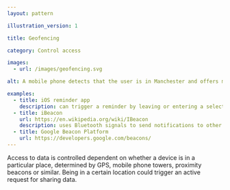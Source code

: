 ```yaml
---
layout: pattern

illustration_version: 1

title: Geofencing

category: Control access

images:
  - url: /images/geofencing.svg

alt: A mobile phone detects that the user is in Manchester and offers more information about the city.

examples:
  - title: iOS reminder app
    description: can trigger a reminder by leaving or entering a selected location
  - title: iBeacon
    url: https://en.wikipedia.org/wiki/IBeacon
    description: uses Bluetooth signals to send notifications to other compatible devices within range
  - title: Google Beacon Platform
    url: https://developers.google.com/beacons/
---
```


Access to data is controlled dependent on whether a device is in a particular place, determined by GPS, mobile phone towers, proximity beacons or similar. Being in a certain location could trigger an active request for sharing data.
